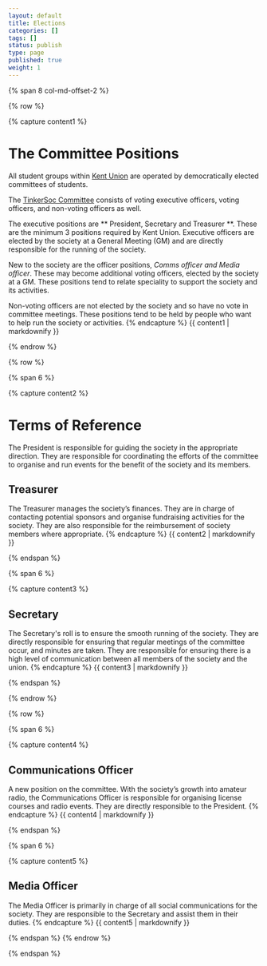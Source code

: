 ```yaml
---
layout: default
title: Elections
categories: []
tags: []
status: publish
type: page
published: true
weight: 1
---
```

{% span 8 col-md-offset-2 %}

{% row %}

{% capture content1 %}
# The Committee Positions #

All student groups within [Kent Union](http://www.kentunion.co.uk) are operated
by democratically elected committees of students.

The [TinkerSoc Committee](http://www.tinkersoc.org/resources/committee.html)
consists of voting executive officers, voting officers, and non-voting officers
as well.

The executive positions are ** President, Secretary and Treasurer **. These are
the minimum 3 positions required by Kent Union. Executive officers are elected
by the society at a General Meeting (GM) and are directly responsible for the
running of the society.

New to the society are the officer positions, *Comms officer and Media
officer*. These may become additional voting officers, elected by the society
at a GM. These positions tend to relate speciality to support the society and
its activities.

Non-voting officers are not elected by the society and so have no vote in
committee meetings. These positions tend to be held by people who want to help
run the society or activities.
{% endcapture %}
{{ content1 | markdownify }}

{% endrow %}




{% row %}

{% span 6 %}

{% capture content2 %}
# Terms of Reference #

The President is responsible for guiding the society in the appropriate
direction. They are responsible for coordinating the efforts of the committee
to organise and run events for the benefit of the society and its members.

## Treasurer ##

The Treasurer manages the society’s finances. They are in charge of contacting
potential sponsors and organise fundraising activities for the society. They
are also responsible for the reimbursement of society members where
appropriate.
{% endcapture %}
{{ content2 | markdownify }}

{% endspan %}




{% span 6 %}

{% capture content3 %}
## Secretary ##

The Secretary's roll is to ensure the smooth running of the society. They are
directly responsible for ensuring that regular meetings of the committee occur,
and minutes are taken. They are responsible for ensuring there is a high level
of communication between all members of the society and the union.
{% endcapture %}
{{ content3 | markdownify }}

{% endspan %}

{% endrow %}





{% row %}

{% span 6 %}

{% capture content4 %}
## Communications Officer ##

A new position on the committee. With the society’s growth into amateur radio,
the Communications Officer is responsible for organising license courses and
radio events. They are directly responsible to the President.
{% endcapture %}
{{ content4 | markdownify }}

{% endspan %}

{% span 6 %}

{% capture content5 %}
## Media Officer ##

The Media Officer is primarily in charge of all social communications for the
society. They are responsible to the Secretary and assist them in their duties.
{% endcapture %}
{{ content5 | markdownify }}

{% endspan %}
{% endrow %}


{% endspan %}

